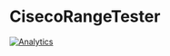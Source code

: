 CisecoRangeTester
=================
[![Analytics](https://ga-beacon.appspot.com/UA-57939436-1/CisecoRangeTester/README?pixel)](https://github.com/MichalFoksa/CisecoRangeTester)
